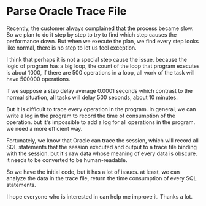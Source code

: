 # Parse Oracle Trace File
Recently, the customer always complained that the process became slow. So we plan to do it step by step to try to find which step causes the performance down.
But when we execute the plan, we find every step looks like normal, there is no step to let us feel exception.

I think that perhaps it is not a special step cause the issue. because the logic of program has a big loop, 
the count of the loop that program executes is about 1000, if there are 500 operations in a loop, all work of the task will have 500000 operations.

if we suppose a step delay average 0.0001 seconds which contrast to the normal situation, all tasks will delay 500 seconds, about 10 minutes.

But it is difficult to trace every operation in the program. In general, we can write a log in the program to record the time of consumption of the operation.
but it's impossible to add a log for all operations in the program. we need a more efficient way.

Fortunately, we know that Oracle can trace the session, which will record all SQL statements that the session executed and output to a trace file binding with the session.
but it's raw data whose meaning of every data is obscure. it needs to be converted to be human-readable.

So we have the initial code, but it has a lot of issues. at least, we can analyze the data in the trace file, return the time consumption of every SQL statements. 

I hope everyone who is interested in can help me improve it. 
Thanks a lot.
